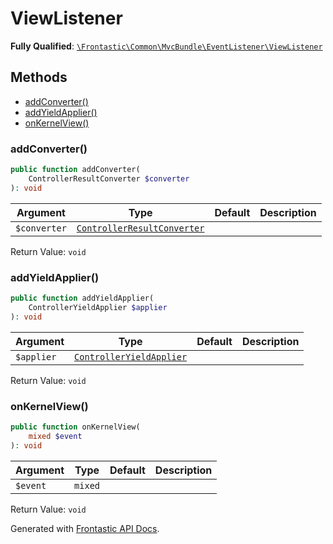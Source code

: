#  ViewListener

**Fully Qualified**: [`\Frontastic\Common\MvcBundle\EventListener\ViewListener`](../../../../src/php/MvcBundle/EventListener/ViewListener.php)

## Methods

* [addConverter()](#addconverter)
* [addYieldApplier()](#addyieldapplier)
* [onKernelView()](#onkernelview)

### addConverter()

```php
public function addConverter(
    ControllerResultConverter $converter
): void
```

Argument|Type|Default|Description
--------|----|-------|-----------
`$converter`|[`ControllerResultConverter`](../Controller/ResultConverter/ControllerResultConverter.md)||

Return Value: `void`

### addYieldApplier()

```php
public function addYieldApplier(
    ControllerYieldApplier $applier
): void
```

Argument|Type|Default|Description
--------|----|-------|-----------
`$applier`|[`ControllerYieldApplier`](../Controller/ResultConverter/ControllerYieldApplier.md)||

Return Value: `void`

### onKernelView()

```php
public function onKernelView(
    mixed $event
): void
```

Argument|Type|Default|Description
--------|----|-------|-----------
`$event`|`mixed`||

Return Value: `void`

Generated with [Frontastic API Docs](https://github.com/FrontasticGmbH/apidocs).
